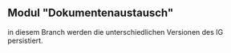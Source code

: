 ## Modul "Dokumentenaustausch" 
in diesem Branch werden die unterschiedlichen Versionen des IG persistiert.
